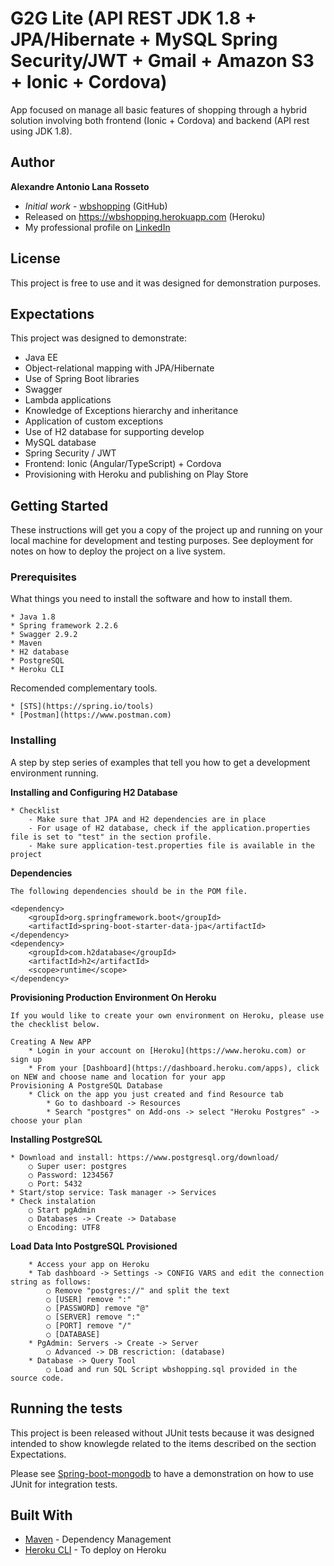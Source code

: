 # G2G Lite (API REST JDK 1.8 + JPA/Hibernate + MySQL Spring Security/JWT + Gmail + Amazon S3 + Ionic + Cordova)

App focused on manage all basic features of shopping through a hybrid solution involving both frontend (Ionic + Cordova) and backend (API rest using JDK 1.8).

## Author

**Alexandre Antonio Lana Rosseto** 
* *Initial work* - [wbshopping](https://github.com/alexandrerosseto/wbshopping) (GitHub)
* Released on https://wbshopping.herokuapp.com (Heroku)
* My professional profile on [LinkedIn](https://www.linkedin.com/in/alexandrerosseto)

## License

This project is free to use and it was designed for demonstration purposes.

## Expectations

This project was designed to demonstrate:

* Java EE
* Object-relational mapping with JPA/Hibernate
* Use of Spring Boot libraries
* Swagger
* Lambda applications
* Knowledge of Exceptions hierarchy and inheritance
* Application of custom exceptions
* Use of H2 database for supporting develop
* MySQL database
* Spring Security / JWT
* Frontend: Ionic (Angular/TypeScript) + Cordova
* Provisioning with Heroku and publishing on Play Store

## Getting Started

These instructions will get you a copy of the project up and running on your local machine for development and testing purposes. See deployment for notes on how to deploy the project on a live system.

### Prerequisites

What things you need to install the software and how to install them.

```
* Java 1.8
* Spring framework 2.2.6
* Swagger 2.9.2
* Maven
* H2 database
* PostgreSQL
* Heroku CLI
```
Recomended complementary tools.

```
* [STS](https://spring.io/tools)
* [Postman](https://www.postman.com)
```

### Installing

A step by step series of examples that tell you how to get a development environment running.


**Installing and Configuring H2 Database**

```
* Checklist
	- Make sure that JPA and H2 dependencies are in place
	- For usage of H2 database, check if the application.properties file is set to "test" in the section profile.
	- Make sure application-test.properties file is available in the project
```

**Dependencies**

```
The following dependencies should be in the POM file.

<dependency>
	<groupId>org.springframework.boot</groupId>
	<artifactId>spring-boot-starter-data-jpa</artifactId>
</dependency>
<dependency>
	<groupId>com.h2database</groupId>
	<artifactId>h2</artifactId>
	<scope>runtime</scope>
</dependency>
```

**Provisioning Production Environment On Heroku**
 
```
If you would like to create your own environment on Heroku, please use the checklist below.

Creating A New APP
	* Login in your account on [Heroku](https://www.heroku.com) or sign up
	* From your [Dashboard](https://dashboard.heroku.com/apps), click on NEW and choose name and location for your app
Provisioning A PostgreSQL Database
	* Click on the app you just created and find Resource tab
		* Go to dashboard -> Resources 
		* Search "postgres" on Add-ons -> select "Heroku Postgres" -> choose your plan

```

**Installing PostgreSQL**

```
* Download and install: https://www.postgresql.org/download/ 
	○ Super user: postgres 
	○ Password: 1234567 
	○ Port: 5432 
* Start/stop service: Task manager -> Services 
* Check instalation 
	○ Start pgAdmin 
	○ Databases -> Create -> Database 
	○ Encoding: UTF8 
```

**Load Data Into PostgreSQL Provisioned**

```
 	* Access your app on Heroku
	* Tab dashboard -> Settings -> CONFIG VARS and edit the connection string as follows: 
		○ Remove "postgres://" and split the text 
		○ [USER] remove ":"
		○ [PASSWORD] remove "@"
		○ [SERVER] remove ":"
		○ [PORT] remove "/"
		○ [DATABASE]
	* PgAdmin: Servers -> Create -> Server
		○ Advanced -> DB rescriction: (database)  
	* Database -> Query Tool  
		○ Load and run SQL Script wbshopping.sql provided in the source code.
```

## Running the tests

This project is been released without JUnit tests because it was designed intended to show knowlegde related to the items described on the section Expectations.

Please see [Spring-boot-mongodb](https://github.com/alexandrerosseto/spring-boot-mongodb) to have a demonstration on how to use JUnit for integration tests.

## Built With

* [Maven](https://maven.apache.org/) - Dependency Management
* [Heroku CLI](https://devcenter.heroku.com/articles/heroku-cli#download-and-install) - To deploy on Heroku